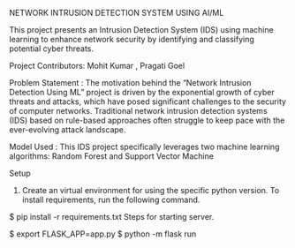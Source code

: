 NETWORK INTRUSION DETECTION SYSTEM USING AI/ML

This project presents an Intrusion Detection System (IDS) using machine learning to 
enhance network security by identifying and classifying potential cyber threats.

Project Contributors: 
Mohit Kumar , Pragati Goel




Problem Statement :
The motivation behind the “Network Intrusion Detection Using ML” project is driven 
by the exponential growth of cyber threats and attacks, which have posed significant 
challenges to the security of computer networks. Traditional network intrusion 
detection systems (IDS) based on rule-based approaches often struggle to keep pace 
with the ever-evolving attack landscape.

Model Used :
This IDS project specifically leverages two machine 
learning algorithms: Random Forest and Support Vector Machine 


Setup
1. Create an virtual environment for using the specific python version.
To install requirements, run the following command.

$ pip install -r requirements.txt
Steps for starting server.

$ export FLASK_APP=app.py
$ python -m flask run
